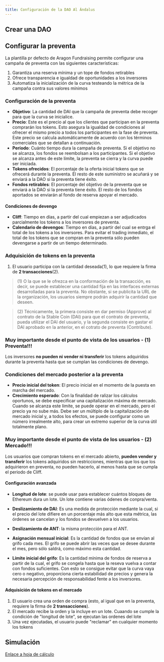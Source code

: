 ```yaml
---
title: Configuración de la DAO Al Ándalus
---
```


## Crear una DAO

## Configurar la preventa

La plantilla pr defecto de Aragon Fundraising permite configurar una campaña de preventa con las siguientes características:

1. Garantiza una reserva mínima y un tope de fondos retirables
2. Ofrece transparencia e igualdad de oportunidades a los inversores
3. Automatiza la inicialización de la curva testeando la métrica de la campaña contra sus valores mínimos

### Configuración de la preventa

  * **Objetivo**: La cantidad de DAI que la campaña de preventa debe recoger para que la curva se inicialice.
  * **Precio**: Este es el precio al que los clientes que participan en la preventa comprarán los tokens. Esto asegura la igualdad de condiciones al ofrecer el mismo precio a todos los participantes en la fase de preventa. Este precio se calcula automáticamente de acuerdo con los términos comerciales que se detallan a continuación.
  * **Período**: Cuánto tiempo dura la campaña de preventa. Si el objetivo no se alcanza, los fondos se reembolsan a los participantes. Si el objetivo se alcanza antes de este límite, la preventa se cierra y la curva puede ser iniciada.
  * **Tokens ofrecidos**: El porcentaje de la oferta inicial tokens que se ofrecerá durante la preventa. El resto de este suministro se acuñará y se enviará a la DAO si la preventa tiene éxito.
  * **Fondos retirables**: El porcentaje del objetivo de la preventa que se enviará a la DAO si la preventa tiene éxito. El resto de los fondos aportados se enviarán al fondo de reserva apoyar el mercado.

#### Condiciones de devengo

  * **Cliff**: Tiempo en días, a partir del cual empiezan a ser adjudicados parcialmente los tokens a los inversores de preventa.
  * **Calendario de devengos**: Tiempo en días, a partir del cual se entrga el total de los tokens a los inversores. Para evitar el trading inmediato, el total de los tokens que se compran en la preventa sólo pueden devengarse a partir de un tiempo determinado.

### Adquisición de tokens en la preventa

1. El usuario participa con la cantidad deseada(1), lo que requiere la firma de **2 transacciones**(2).

> (1) O la que se le ofrezca en la conformación de la transacción, es decir, se puede establecer una cantidad fija en las interfaces externas desarrolladas para la preventa. No obstante, si se publicita la URL de la organización, los usuarios siempre podrán adquirir la cantidad que deseen.

> (2) Técnicamente, la primera consiste en dar permiso (Approve) al contrato de la Stable Coin (DAI) para que el contrato de preventa, pueda utilizar el DAI del usuario, y la segunda consiste en gastar el DAI aprobado en la anterior, en el cotrato de preventa (Contribute).

### Muy importante desde el punto de vista de los usuarios - (1) Preventa!!!

Los inversores **no pueden ni vender ni transferir** los tokens adquiridos durante la preventa hasta que se cumplan las condiciones de devengo.

### Condiciones del mercado posterior a la preventa

  * **Precio inicial del token**: El precio inicial en el momento de la puesta en marcha del mercado.
  * **Crecimiento esperado**: Con la finalidad de ralizar los cálculos oportunos, se debe especificar una capitalización máxima de mercado. Cuando se alcanza este límite, se puede operar en el mercado, pero el precio ya no sube más. Debe ser un múltiplo de la capitalización de mercado inicial y, a todos los efectos, se puede configurar como un número irrealmente alto, para crear un extremo superior de la curva útil totalmente plano.

### Muy importante desde el punto de vista de los usuarios - (2) Mercado!!!

Los usuarios que compran tokens en el mercado abierto, **pueden vender y transferir** los tokens adquiridos sin restricciones, mientras que los que los adquirieron en preventa, no pueden hacerlo, al menos hasta que se cumpla el periodo de Cliff.

#### Configuración avanzada

  * **Longitud de lote**: se puede usar para establecer cuántos bloques de Ethereum dura un lote. Un lote contiene varias ódenes de conpra/venta.
  * **Deslizamiento de DAI**: Es una medida de protección mediante la cual, si el precio del lote difiere en un porcentaje más alto que esta métrica, las órdenes se cancelan y los fondos se devuelven a los usuarios.
  * **Deslizamiento de ANT**: la misma protección para el ANT.

  * **Asignación mensual inicial**: Es la cantidad de fondos que se envían al grifo cada mes. El grifo se puede abrir las veces que se desee durante el mes, pero sólo saldrá, como máximo esta cantidad.

  * **Límite inicial del grifo**: Es la cantidad mínima de fondos de reserva a partir de la cual, el grifo se congela hasta que la reseva vuelva a contar con fondos suficientes. Con esto se consigue evitar que la curva vaya cero o negativo, proporciona cierta estabilidad de precios y genera la necesaria percepción de responsabilidad fente a los inversores.


#### Adquisición de tokens en el mercado

1. El usuario crea una orden de compra (esto, al igual que en la preventa, requiere la firma de **2 transacciones**).
2. El mercado recibe la orden y la incluye en un lote. Cuaando se cumple la condición de "longitud de lote", se ejecutan las ordenes del lote
3. Una vez ejecutadas, el usuario puede "reclamar" en cualquier momento los tokens


## Simulación

[Enlace a hoja de cálculo](https://docs.google.com/spreadsheets/d/14xC4JLWxds5G_vUntsvmBOW2o32QnLAajudQWy1GwIM/edit?usp=sharing)
